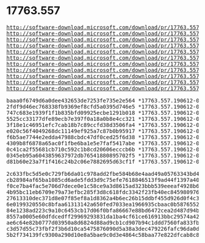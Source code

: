 # 17763.557

<pre>
<a href="http://software-download.microsoft.com/download/pr/17763.557.190612-0019.rs5_release_svc_refresh_SERVERHYPERCORE_OEM_x64FRE_de-de.iso">http://software-download.microsoft.com/download/pr/17763.557.190612-0019.rs5_release_svc_refresh_SERVERHYPERCORE_OEM_x64FRE_de-de.iso</a>
<a href="http://software-download.microsoft.com/download/pr/17763.557.190612-0019.rs5_release_svc_refresh_SERVERHYPERCORE_OEM_x64FRE_en-us.iso">http://software-download.microsoft.com/download/pr/17763.557.190612-0019.rs5_release_svc_refresh_SERVERHYPERCORE_OEM_x64FRE_en-us.iso</a>
<a href="http://software-download.microsoft.com/download/pr/17763.557.190612-0019.rs5_release_svc_refresh_SERVERHYPERCORE_OEM_x64FRE_es-es.iso">http://software-download.microsoft.com/download/pr/17763.557.190612-0019.rs5_release_svc_refresh_SERVERHYPERCORE_OEM_x64FRE_es-es.iso</a>
<a href="http://software-download.microsoft.com/download/pr/17763.557.190612-0019.rs5_release_svc_refresh_SERVERHYPERCORE_OEM_x64FRE_fr-fr.iso">http://software-download.microsoft.com/download/pr/17763.557.190612-0019.rs5_release_svc_refresh_SERVERHYPERCORE_OEM_x64FRE_fr-fr.iso</a>
<a href="http://software-download.microsoft.com/download/pr/17763.557.190612-0019.rs5_release_svc_refresh_SERVERHYPERCORE_OEM_x64FRE_it-it.iso">http://software-download.microsoft.com/download/pr/17763.557.190612-0019.rs5_release_svc_refresh_SERVERHYPERCORE_OEM_x64FRE_it-it.iso</a>
<a href="http://software-download.microsoft.com/download/pr/17763.557.190612-0019.rs5_release_svc_refresh_SERVERHYPERCORE_OEM_x64FRE_ja-jp.iso">http://software-download.microsoft.com/download/pr/17763.557.190612-0019.rs5_release_svc_refresh_SERVERHYPERCORE_OEM_x64FRE_ja-jp.iso</a>
<a href="http://software-download.microsoft.com/download/pr/17763.557.190612-0019.rs5_release_svc_refresh_SERVERHYPERCORE_OEM_x64FRE_ko-kr.iso">http://software-download.microsoft.com/download/pr/17763.557.190612-0019.rs5_release_svc_refresh_SERVERHYPERCORE_OEM_x64FRE_ko-kr.iso</a>
<a href="http://software-download.microsoft.com/download/pr/17763.557.190612-0019.rs5_release_svc_refresh_SERVERHYPERCORE_OEM_x64FRE_pt-br.iso">http://software-download.microsoft.com/download/pr/17763.557.190612-0019.rs5_release_svc_refresh_SERVERHYPERCORE_OEM_x64FRE_pt-br.iso</a>
<a href="http://software-download.microsoft.com/download/pr/17763.557.190612-0019.rs5_release_svc_refresh_SERVERHYPERCORE_OEM_x64FRE_ru-ru.iso">http://software-download.microsoft.com/download/pr/17763.557.190612-0019.rs5_release_svc_refresh_SERVERHYPERCORE_OEM_x64FRE_ru-ru.iso</a>
<a href="http://software-download.microsoft.com/download/pr/17763.557.190612-0019.rs5_release_svc_refresh_SERVERHYPERCORE_OEM_x64FRE_zh-cn.iso">http://software-download.microsoft.com/download/pr/17763.557.190612-0019.rs5_release_svc_refresh_SERVERHYPERCORE_OEM_x64FRE_zh-cn.iso</a>
<a href="http://software-download.microsoft.com/download/pr/17763.557.190612-0019.rs5_release_svc_refresh_SERVERHYPERCORE_OEM_x64FRE_zh-tw.iso">http://software-download.microsoft.com/download/pr/17763.557.190612-0019.rs5_release_svc_refresh_SERVERHYPERCORE_OEM_x64FRE_zh-tw.iso</a>

baaa0f6749d6a0dee432653de7253fe735e2e564 *17763.557.190612-0019.rs5_release_svc_refresh_SERVERHYPERCORE_OEM_x64FRE_de-de.iso
2fdf9d46ec768338fb9369ef8cfd5a0395d746e5 *17763.557.190612-0019.rs5_release_svc_refresh_SERVERHYPERCORE_OEM_x64FRE_en-us.iso
747c683e1939f1f1b835bfd09925ecbe1291b018 *17763.557.190612-0019.rs5_release_svc_refresh_SERVERHYPERCORE_OEM_x64FRE_es-es.iso
5525cc33177dfe89ecb7e397f0a18a0b8e4cc321 *17763.557.190612-0019.rs5_release_svc_refresh_SERVERHYPERCORE_OEM_x64FRE_fr-fr.iso
3f18e1c46951efc7cab18b7c89ccfd38d3506fa4 *17763.557.190612-0019.rs5_release_svc_refresh_SERVERHYPERCORE_OEM_x64FRE_it-it.iso
e020c56f4049268dc11149ef925a7c87b0b95917 *17763.557.190612-0019.rs5_release_svc_refresh_SERVERHYPERCORE_OEM_x64FRE_ja-jp.iso
f6b5ae7744e2edda47988cbdc47df0ced25f6d38 *17763.557.190612-0019.rs5_release_svc_refresh_SERVERHYPERCORE_OEM_x64FRE_ko-kr.iso
4309b8f6878a65ac0f1fbe6ba1e5e7faf5417abe *17763.557.190612-0019.rs5_release_svc_refresh_SERVERHYPERCORE_OEM_x64FRE_pt-br.iso
0c41ca2f55681cb710c592c1b8cd20606ecccb6b *17763.557.190612-0019.rs5_release_svc_refresh_SERVERHYPERCORE_OEM_x64FRE_ru-ru.iso
0345eb95a6043859637972db76541880895702f5 *17763.557.190612-0019.rs5_release_svc_refresh_SERVERHYPERCORE_OEM_x64FRE_zh-cn.iso
d81b60e23a7f1f416c24b2c06e7882695d63cf1f *17763.557.190612-0019.rs5_release_svc_refresh_SERVERHYPERCORE_OEM_x64FRE_zh-tw.iso

2c633fbc5d5e0c729fb6da01c978add2fbe584b68e4aad49a05763343bd4ee0a *17763.557.190612-0019.rs5_release_svc_refresh_SERVERHYPERCORE_OEM_x64FRE_de-de.iso
cb28984af65ba1085cd6ade5fdd3d9c75efe7618846513f9ad44f1397a409f85 *17763.557.190612-0019.rs5_release_svc_refresh_SERVERHYPERCORE_OEM_x64FRE_en-us.iso
f0ce7ba4fac5e706d7dece0e1c58ce9a3d8615ad323bbb539eeeaf4928b65751 *17763.557.190612-0019.rs5_release_svc_refresh_SERVERHYPERCORE_OEM_x64FRE_es-es.iso
4b95bc11eb6709e79a73efbc285f3d8c618fdc3342f23fb40ec845980976cc5c *17763.557.190612-0019.rs5_release_svc_refresh_SERVERHYPERCORE_OEM_x64FRE_fr-fr.iso
27613310dec371d8e07f85ef8a1d8362a4b6ec26b15ddbf455d926d0f4c3594a *17763.557.190612-0019.rs5_release_svc_refresh_SERVERHYPERCORE_OEM_x64FRE_it-it.iso
6e0199320550c8bfaa61313142a650fed7033ea1966935cbaac0b5876552bc09 *17763.557.190612-0019.rs5_release_svc_refresh_SERVERHYPERCORE_OEM_x64FRE_ja-jp.iso
84e1238ad223c9a10c6453cb17d06f0bfa86667e88bd6472cea2d487d94bf9ce *17763.557.190612-0019.rs5_release_svc_refresh_SERVERHYPERCORE_OEM_x64FRE_ko-kr.iso
8557a0005e60dfdcedff29969293831da1ba4cf61ce616913bbc29574a42fe57 *17763.557.190612-0019.rs5_release_svc_refresh_SERVERHYPERCORE_OEM_x64FRE_pt-br.iso
ae6c64e82b0777d03950a8d6824d88ad9cb1cd907b94c1ddd7560fa833fbcade *17763.557.190612-0019.rs5_release_svc_refresh_SERVERHYPERCORE_OEM_x64FRE_ru-ru.iso
c3d57d55c73fbf2f3b6d10ca5475876090d5a38a3dec479226fafc96da0d1be3 *17763.557.190612-0019.rs5_release_svc_refresh_SERVERHYPERCORE_OEM_x64FRE_zh-cn.iso
5b2f734139fc9300a290d10e8a5bae9c0d3e4864c58baa77e822dfcab8c8bb8f *17763.557.190612-0019.rs5_release_svc_refresh_SERVERHYPERCORE_OEM_x64FRE_zh-tw.iso
</pre>

